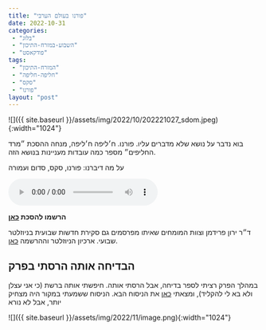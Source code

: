 ```yaml
---
title: "פורנו בעולם הערבי"
date: 2022-10-31
categories: 
 - "בלוג"
 - "השבוע-במזרח-התיכון"
 - "פודקאסט"
tags: 
 - "המזרח-התיכון"
 - "חליפה-חליפה"
 - "סקס"
 - "פורנו"
layout: "post"
---
```


![]({{ site.baseurl }}/assets/img/2022/10/202221027_sdom.jpeg){:width="1024"}

בוא נדבר על נושא שלא מדברים עליו. פורנו. ח׳ליפה ח׳ליפה, מנחה ההסכת ״מרד החליפים״ מספר כמה עובדות מעניינות בנושא הזה.

על מה דיברנו: פורנו, סקס, סדום ועמורה

<audio controls src="https://d3ctxlq1ktw2nl.cloudfront.net/staging/2022-9-31/294222075-44100-2-5519a15588ffc.m4a" class=" wp-block-audio"></audio>

**הרשמו להסכת [כאן](https://anchor.fm/hashavua)**

 ד״ר ירון פרידמן וצוות המומחים שאיתו מפרסמים גם סקירת חדשות שבועית בניוזלטר שבועי. ארכיון הניוזלטר וההרשמה [כאן](https://us7.campaign-archive.com/home/?u=11fe1442157d219f56c36d2a9&id=e0b5399e69).

## הבדיחה אותה הרסתי בפרק

במהלך הפרק רציתי לספר בדיחה, אבל הרסתי אותה. חיפשתי אותה ברשת (כי אני עצלן ולא בא לי להקליד), ומצאתי [כאן](http://www.jokes.co.il/show.php?site=default&mark=0&offset=2457) את הניסוח הבא. הניסוח ששמעתי במקור היה מצחיק יותר, אבל לא נורא

![]({{ site.baseurl }}/assets/img/2022/11/image.png){:width="1024"}
